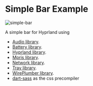 # Simple Bar Example

![simple-bar](https://github.com/user-attachments/assets/593bb5df-b0e6-4394-b212-d4dff58c1086)

A simple bar for Hyprland using

- [Audio library](https://aylur.github.io/astal/guide/libraries/audio).
- [Battery library](https://aylur.github.io/astal/guide/libraries/battery).
- [Hyprland library](https://aylur.github.io/astal/guide/libraries/hyprland).
- [Mpris library](https://aylur.github.io/astal/guide/libraries/mpris).
- [Network library](https://aylur.github.io/astal/guide/libraries/network).
- [Tray library](https://aylur.github.io/astal/guide/libraries/tray).
- [WirePlumber library](https://aylur.github.io/astal/guide/libraries/wireplumber).
- [dart-sass](https://sass-lang.com/dart-sass/) as the css precompiler
